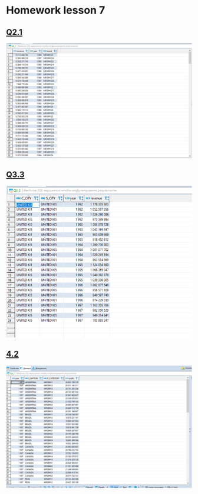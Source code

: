 # Homework lesson 7

## [Q2.1](models/analytics_view/Q2_1.sql)

![q2.1 screenshot](https://raw.githubusercontent.com/MKozyreva/homework/main/resources/Q2_1.png)

## [Q3.3](models/analytics_view/Q3_3.sql)

![q3.3 screenshot](https://raw.githubusercontent.com/MKozyreva/homework/main/resources/Q3_3.png)

## [4.2](models/analytics_view/Q4_2.sql)

![q4.2 screenshot](https://raw.githubusercontent.com/MKozyreva/homework/main/resources/Q4_2.png)
